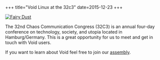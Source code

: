 +++
title="Void Linux at the 32c3"
date=2015-12-23
+++

[![Fairy Dust](https://events.ccc.de/congress/2015/wiki/skins/fairydust.jpg)](https://events.ccc.de/congress/2015/wiki/Assembly:VoidLinux)

The 32nd Chaos Communication Congress (32C3) is an annual four-day conference on
technology, society, and utopia located in Hamburg/Germany. This is a great
opportunity for us to meet and get in touch with Void users.

If you want to learn about Void feel free to join our [assembly](https://events.ccc.de/congress/2015/wiki/Assembly:VoidLinux).
